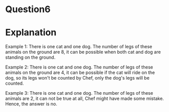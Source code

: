 # Question6
# Explanation

Example 1: There is one cat and one dog. The number of legs of these animals on the ground are 8, it can be possible when both cat and dog are standing on the ground.

Example 2: There is one cat and one dog. The number of legs of these animals on the ground are 4, it can be possible if the cat will ride on the dog, so its legs won't be counted by Chef, only the dog's legs will be counted.

Example 3: There is one cat and one dog. The number of legs of these animals are 2, it can not be true at all, Chef might have made some mistake. Hence, the answer is no.
